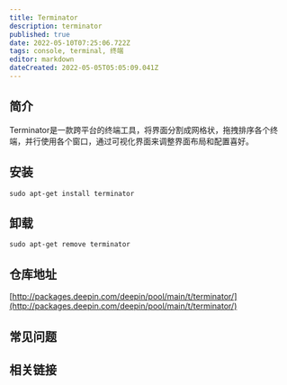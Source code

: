 ```yaml
---
title: Terminator
description: terminator
published: true
date: 2022-05-10T07:25:06.722Z
tags: console, terminal, 终端
editor: markdown
dateCreated: 2022-05-05T05:05:09.041Z
---
```


## 简介

Terminator是一款跨平台的终端工具，将界面分割成网格状，拖拽排序各个终端，并行使用各个窗口，通过可视化界面来调整界面布局和配置喜好。

## 安装

`sudo apt-get install terminator`

## 卸载

`sudo apt-get remove terminator`

## 仓库地址

[http://packages.deepin.com/deepin/pool/main/t/terminator/](http://packages.deepin.com/deepin/pool/main/t/terminator/)


## 常见问题


## 相关链接